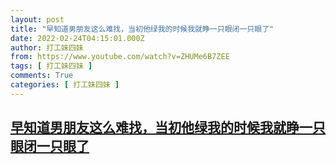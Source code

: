 ```yaml
---
layout: post
title: "早知道男朋友这么难找，当初他绿我的时候我就睁一只眼闭一只眼了"
date: 2022-02-24T04:15:01.000Z
author: 打工妹四妹
from: https://www.youtube.com/watch?v=ZHUMe6B7ZEE
tags: [ 打工妹四妹 ]
comments: True
categories: [ 打工妹四妹 ]
---
```

<!--1645676101000-->
[早知道男朋友这么难找，当初他绿我的时候我就睁一只眼闭一只眼了](https://www.youtube.com/watch?v=ZHUMe6B7ZEE)
------

<div>

</div>
